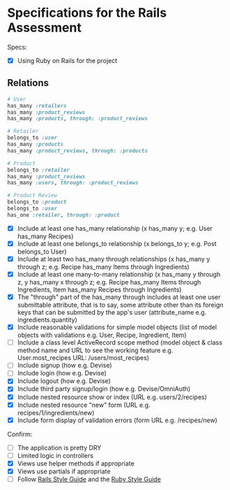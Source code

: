 # Specifications for the Rails Assessment

Specs:
- [x] Using Ruby on Rails for the project
  
## Relations
```RUBY
# User
has_many :retailers
has_many :product_reviews
has_many :products, through: :product_reviews

# Retailer
belongs_to :user
has_many :products
has_many :product_reviews, through: :products

# Product
belongs_to :retailer
has_many :product_reviews
has_many :users, through: :product_reviews

# Product Review
belongs_to :product
belongs_to :user
has_one :retailer, through: :product
```
- [X] Include at least one has_many relationship (x has_many y; e.g. User has_many Recipes)
- [X] Include at least one belongs_to relationship (x belongs_to y; e.g. Post belongs_to User)
- [X] Include at least two has_many through relationships (x has_many y through z; e.g. Recipe has_many Items through Ingredients)
- [X] Include at least one many-to-many relationship (x has_many y through z, y has_many x through z; e.g. Recipe has_many Items through Ingredients, Item has_many Recipes through Ingredients)
- [X] The "through" part of the has_many through includes at least one user submittable attribute, that is to say, some attribute other than its foreign keys that can be submitted by the app's user (attribute_name e.g. ingredients.quantity)
- [X] Include reasonable validations for simple model objects (list of model objects with validations e.g. User, Recipe, Ingredient, Item)
- [ ] Include a class level ActiveRecord scope method (model object & class method name and URL to see the working feature e.g. User.most_recipes URL: /users/most_recipes)
- [ ] Include signup (how e.g. Devise)
- [ ] Include login (how e.g. Devise)
- [X] Include logout (how e.g. Devise)
- [X] Include third party signup/login (how e.g. Devise/OmniAuth)
- [X] Include nested resource show or index (URL e.g. users/2/recipes)
- [X] Include nested resource "new" form (URL e.g. recipes/1/ingredients/new)
- [X] Include form display of validation errors (form URL e.g. /recipes/new)

Confirm:
- [ ] The application is pretty DRY
- [ ] Limited logic in controllers
- [X] Views use helper methods if appropriate
- [X] Views use partials if appropriate
- [ ] Follow [Rails Style Guide](https://github.com/rubocop/rails-style-guide) and the [Ruby Style Guide](https://github.com/rubocop/ruby-style-guide)